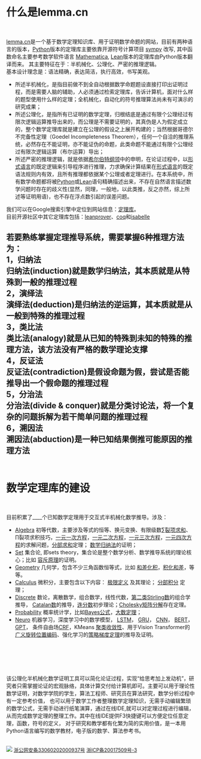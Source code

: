 # 什么是lemma.cn
  <br>

[lemma.cn](../index.php)是一个基于数学定理知识库、用于证明数学命题的网站，目前有两种语言的版本，[Python](https://github.com/cosmosZhou/axiom/tree/master)版本的定理库主要依靠开源符号计算项目 
[sympy](https://github.com/sympy/sympy) 改写, 其中函数命名主要参考数学软件语言
[Mathematica](https://reference.wolfram.com/language/index.html.en?source=footer), [Lean](https://github.com/cosmosZhou/axiom/tree/main)版本的定理库由Python版本翻译而来。 
其主要特征在于：半机械化、公理化、严密的推理逻辑。  
基本设计理念是：语法精确，表达简洁，执行高效，书写美观。
	
	
* 所述半机械化，是指目前做不到全自动根据数学命题题设直接打印出证明过程，而是需要人脑的辅助，人必须通过检索定理库，告诉计算机，面对什么样的题型使用什么样的定理；全机械化，自动化的符号推理算法尚未有可演示的研究成果；
* 所述公理化，是指所有已证明的数学定理，归根结底是通过有限个公理经过有限次逻辑运算推导出来的，而公理是不需要证明的，其真伪是人为假定成立的，整个数学定理库就是建立在公理的假设之上展开构建的；当然根据哥德尔不完备性定理（Goedel Incompleteness Theorem），任何一个自洽的推理系统，必然存在不能证明，亦不能证伪的命题，此类命题不能通过有限个公理经过有限次逻辑运算（布尔运算）导出；
* 所述严密的推理逻辑，就是依据[希尔伯特纲领](https://en.wikipedia.org/wiki/Hilbert%27s_program)中的申明，在论证过程中，以[形式语言](https://en.wikipedia.org/wiki/Formal_language)的既定逻辑来引导程序进行推理，力求确保计算结果在[形式语言](https://en.wikipedia.org/wiki/Formal_language)的既定语法规则内有效，且所有推理都依据某个公理或者定理进行。在本系统中，所有数学命题都将被[Python](https://www.python.org/)或[Lean](https://lean-lang.org/)语句精确描述出来，不存在自然语言描述数学问题时存在的歧义性(显然，同理，一般地，以此类推，反之亦然，综上所述等证明用语)，也不存在浮点数引起的误差问题。  

我们可以在Google搜索引擎中定位到网站信息：[定理库](https://www.google.com.hk/search?q=%E5%AE%9A%E7%90%86%E5%BA%93)。  
目前开源社区中其它定理库包括：[leanprover](https://leanprover-community.github.io/mathlib4_docs/Mathlib/Algebra/Algebra/Basic.html)、[coq](https://github.com/coq/coq)和[isabelle](https://isabelle.in.tum.de/)


若要熟练掌握定理推导系统，需要掌握6种推理方法为：  
1，归纳法  
归纳法(induction)就是数学归纳法，其本质就是从特殊到一般的推理过程  
2，演绎法  
演绎法(deduction)是归纳法的逆运算，其本质就是从一般到特殊的推理过程  
3，类比法  
类比法(analogy)就是从已知的特殊到未知的特殊的推理方法，该方法没有严格的数学理论支撑  
4，反证法  
反证法(contradiction)是假设命题为假，尝试是否能推导出一个假命题的推理过程  
5，分治法  
分治法(divide & conquer)就是分类讨论法，将一个复杂的问题拆解为若干简单问题的推理过程  
6，溯因法  
溯因法(abduction)是一种已知结果倒推可能原因的推理方法
<br><br>
------


# 数学定理库的建设
  <br>
  
目前积累了<label id=count>____</label>个已知数学定理用于交互式半机械化数学推导。涉及：	
	
* [Algebra](../?module=Algebra) 初等代数，主要涉及等式的恒等、换元变换、有限级数[∑裂项求和](../?module=Algebra.Sum.eq.Add.telescope.step)、∏裂项求积技巧，[一元一次方程](../?module=Algebra.Add.eq.Zero.to.AndImplyS_Eq.simple)，[一元二次方程](../?module=Algebra.Add.eq.Zero.to.And_Imply_Or_EqS_Div.quadratic)，[一元三次方程](../?module=Algebra.Add.eq.Zero.to.And_Imply_Or_EqS.cubic)，[一元四次方程](../?module=Algebra.Add.eq.Zero.to.And_Imply_Or_EqS.quartic)的求解问题，[分部求和](../?module=Algebra.Sum.eq.Add.by_parts)定理；
[数学归纳法](../?module=Algebra.Ne_0.Imply.to.Ne_0.induct)的证明；
* [Set](../?module=Set) 集合论, 即sets theory，集合论是整个数学分析、数学推导系统的理论核心；比如
[容斥原理](../?module=Set.CardUnion.eq.Sub_.AddCards.CardIntersect.principle.inclusion_exclusion)的证明。
* [Geometry](../?module=Geometry) 几何学，包含不少三角函数恒等式，比如
[和差化积](../?module=Geometry.Cos.eq.Add)，[积化和差](../?module=Geometry.Mul.eq.Add.Sin)，等等。
* [Calculus](../?module=Calculus) 微积分，主要包含以下内容： 
[极限定义](../?module=Calculus.Eq_Limit.to.Any.All.limit_definition) 及其理论；
[分部积分](../?module=Calculus.Integral.eq.Add.by_parts) 定理；
* [Discrete](../?module=Discrete) 数论，离散数学，组合数学，线性代数，[第二类Stirling数](../?module=Discrete.Stirling.eq.Add.recurrence)的组合学推导，
[Catalan数](../?module=Discrete.Eq.Eq.to.Eq.catalan.recurrence)的推导，[连分数](../?module=Discrete.Add.eq.Pow.HK.recurrence)初步理论；[Cholesky矩阵分解](../?module=Discrete.Eq_Adjoint.Imply_Gt_0.to.Any.Eq.Cholesky)存在定理。
* [Probability](../?module=Probability) 概率统计学，比如[Bayes公式](../?module=Probability.Prob.eq.Div.Prob.bayes)，[大数定理](../?module=Probability.Eq_Conditioned.Eq_Expect.Eq_Var.to.Eq.Limit.Prob.law_of_large_numbers)；
* [Neuro](../?module=Neuro) 机器学习，深度学习中的数学模型，
[LSTM](../?module=Neuro.Eq.Eq.to.Eq.long_short_term_memory)，
[GRU](../?module=Neuro.Eq_AddMulS.gated_recurrent_unit)，
[CNN](../?module=Neuro.Eq_Lamda_Bool_In.to.Eq.conv1d)，
[BERT](../?module=Neuro.DotSoftmax.eq.Lamda_Div.scaled_dot_product_attention)，
[GPT](../?module=Neuro.DotSoftmax.eq.Lamda_Dot.gpt)，
条件自由场[CRF](../?module=Neuro.Ne_0.Eq.Eq.Eq.to.And.crf.y_given_x)，KMeans
[聚类收敛性](../?module=Set.In.NotIn.LeAbsSSub_Sum.to.LeAddSSumSSquareSub_Sum)、用于Vision Transformer的[广义旋转位置编码](../?module=Neuro.Eq_Mul.Eq_Mul.Eq_Block.to.DotSoftmax.eq.Lamda_Sum.plane)、强化学习的[策略梯度定理](../?module=Neuro.Eq_Conditioned.Eq_Expect.is_finite.is_finite.to.EqDot_GradExpect.unbiased_advantage_estimate)的推导及证明。  

<br><br>
-------
该公理化半机械化数学证明工具可以简化论证过程，实现“给思考加上发动机”，研究者只需掌握论证的宏观脉络，具体计算交付给计算机即可。主要可以用于理论性数学证明，对数学学院的学生，算法工程师、研究员在算法研究，数学分析过程中有一定参考价值，
也可以用于数学工作者整理数学定理知识，无需手动编辑繁琐的数学公式，无需手动进行纸笔演算，通过在线IDE,就可以对定理过程进行编辑，从而完成数学定理的整理工作。其中在线IDE提供F3快捷键可以方便定位任意定理，函数，符号的定义，
对于研究和教学都有化繁为简的实用价值，是一本用Python语言编写的数学教材，电子版的数学、算法参考书。
<br><br>

![](png/national_emblem.png)
[<font size=2>浙公网安备33060202000937号</font>](http://www.beian.gov.cn/portal/registerSystemInfo?recordcode=33060202000937)
[<font size=2>浙ICP备20017509号-3</font>](https://beian.miit.gov.cn/)

<script type=module>
	$('#count').innerHTML = await get("../php/request/count.php");
</script>